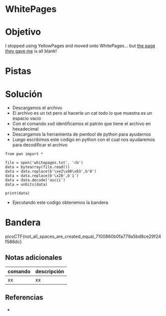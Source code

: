 # WhitePages

# Objetivo
I stopped using YellowPages and moved onto WhitePages... but [the page they gave me](https://jupiter.challenges.picoctf.org/static/95be9526e162185c741259a75dffa0ab/whitepages.txt) is all blank!

# Pistas


# Solución
- Descargamos el archivo
- El archivo es un txt pero al hacerle un cat todo lo que muestra es un espacio vacio
- Con el comando xxd identificamos el patrón que tiene el archivo en hexadecimal
- Descargamos la herramienta de pwntool de python para ayudarnos
- Luego escribimos este codigo en python con el cual nos ayudaremos para decodificar el archivo
```
from pwn import *

file = open('whitepages.txt', 'rb')
data = bytearray(file.read())
data = data.replace(b'\xe2\x80\x83',b'0')
data = data.replace(b'\x20',b'1')
data = data.decode('ascii')
data = unbits(data)

print(data)
```
- Ejecutando este codigo obtenemos la bandera
# Bandera
picoCTF{not_all_spaces_are_created_equal_7100860b0fa779a5bd8ce29f24f586dc}

## Notas adicionales
| comando | descripción |
| ------ | ------ |
| xx | xx |

## Referencias
- []()